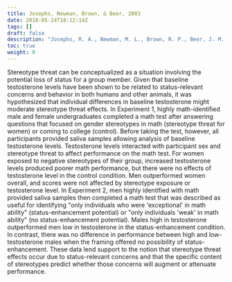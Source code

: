 ```yaml
---
title: Josephs, Newman, Brown, & Beer, 2003
date: 2018-05-24T18:12:14Z
tags: []
draft: false
description: "Josephs, R. A., Newman, M. L., Brown, R. P., Beer, J. M. (2003). Status, testosterone, and human intellectual performance: Stereotype threat as a status concern. *Psychological Science, 14,* 158-163."
toc: true
weight: 0
---
```


Stereotype threat can be conceptualized as a situation involving the potential loss of status for a group member. Given that baseline testosterone levels have been shown to be related to status-relevant concerns and behavior in both humans and other animals, it was hypothesized that individual differences in baseline testosterone might moderate stereotype threat effects. In Experiment 1, highly math-identified male and female undergraduates completed a math test after answering questions that focused on gender stereotypes in math (stereotype threat for women) or coming to college (control). Before taking the test, however, all participants provided saliva samples allowing analysis of baseline testosterone levels. Testosterone levels interacted with participant sex and stereotype threat to affect performance on the math test. For women exposed to negative stereotypes of their group, increased testosterone levels produced poorer math performance, but there were no effects of testosterone level in the control condition. Men outperformed women overall, and scores were not affected by stereotype exposure or testosterone level. In Experiment 2, men highly identified with math provided saliva samples then completed a math test that was described as useful for identifying "only individuals who were 'exceptional' in math ability" (status-enhancement potential) or "only individuals 'weak' in math ability" (no status-enhancement potential). Males high in testosterone outperformed men low in testosterone in the status-enhancement condition. In contrast, there was no difference in performance between high and low-testosterone males when the framing offered no possibility of status-enhancement. These data lend support to the notion that stereotype threat effects occur due to status-relevant concerns and that the specific content of stereotypes predict whether those concerns will augment or attenuate performance.
